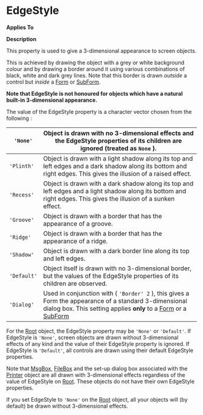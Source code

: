 




<h1 class="heading"><span class="name">EdgeStyle</span></h1>

**Applies To**


**Description**


This property is used to give a 3-dimensional appearance to screen objects.



This is achieved by drawing the object with a grey or white background colour
and by drawing a border around it using various combinations of black, white and
dark grey lines. Note that this border is drawn *outside* a control but *inside* a [Form](./form.md) or [SubForm](./subform.md).


**Note that EdgeStyle is not honoured for objects which have a natural
		built-in 3-dimensional appearance.**



The value of the EdgeStyle property is a character vector chosen from the
following :


| `'None'` | Object is drawn with no 3-dimensional effects and the EdgeStyle       properties of its children are ignored (treated as `None` ). |
| --- | ---  |
| `'Plinth'` | Object is drawn with a light shadow along its top and left edges and a       dark shadow along its bottom and right edges. This gives the illusion of a       raised effect. |
| `'Recess'` | Object is drawn with a dark shadow along its top and left edges and a       light shadow along its bottom and right edges. This gives the illusion of       a sunken effect. |
| `'Groove'` | Object is drawn with a border that has the appearance of a groove. |
| `'Ridge'` | Object is drawn with a border that has the appearance of a ridge. |
| `'Shadow'` | Object is drawn with a dark border line along its top and left edges. |
| `'Default'` | Object itself is drawn with no 3-dimensional border, but the values of       the EdgeStyle properties of its children are observed. |
| `'Dialog'` | Used in conjunction with ( `'Border' 2` ),       this gives a Form the appearance of a standard 3-dimensional dialog box.       This setting applies **only** to a [Form](./form.md) or a [SubForm](./subform.md) |



For the [Root](./root.md) object, the EdgeStyle property
may be `'None'` or `'Default'`.
If EdgeStyle is `'None'`, screen objects are
drawn without 3-dimensional effects of any kind and the value of their EdgeStyle
property is ignored. If EdgeStyle is `'Default'`,
all controls are drawn using their default EdgeStyle properties.


Note that [MsgBox](./msgbox.md), [FileBox](./filebox.md) and the set-up dialog box associated with the [Printer](./printer.md) object are all drawn with 3-dimensional effects regardless of the value of
EdgeStyle on [Root](./root.md). These objects do not have
their own EdgeStyle properties.


If you set EdgeStyle to `'None'` on the [Root](./root.md) object, all your objects will (by default) be drawn without 3-dimensional
effects.


